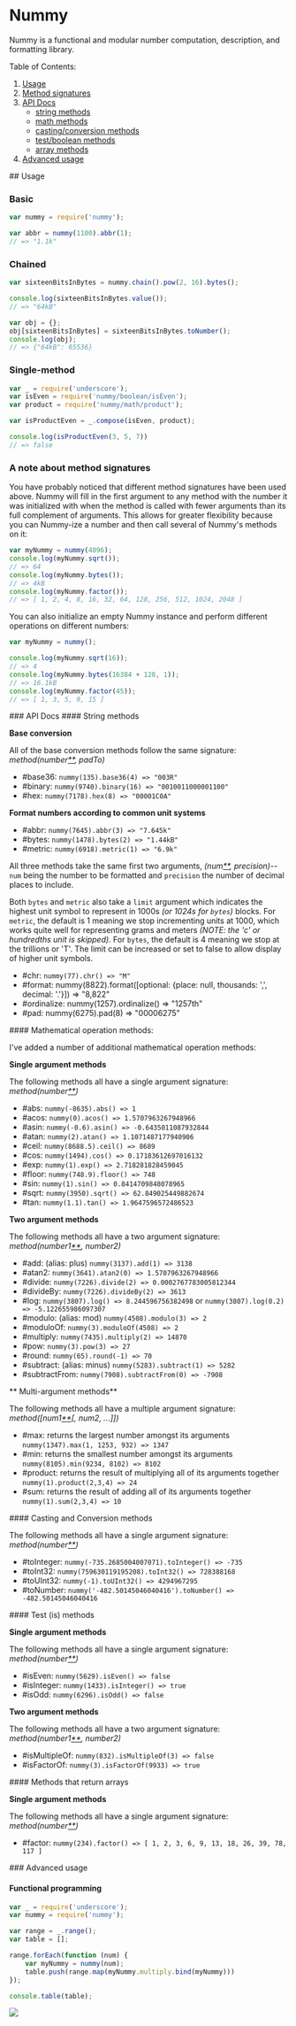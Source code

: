 Nummy
=============

Nummy is a functional and modular number computation, description, and formatting library.

Table of Contents:

1. [Usage](#usage)
2. [Method signatures](#sig-note)
3. [API Docs](#api)
    - [string methods](#string)
    - [math methods](#math)
    - [casting/conversion methods](#cast)
    - [test/boolean methods](#bool)
    - [array methods](#array)
4. [Advanced usage](#advanced)

<a name="usage">
## Usage

### Basic
```javascript
var nummy = require('nummy');

var abbr = nummy(1100).abbr(1);
// => "1.1k"
```
### Chained
```javascript
var sixteenBitsInBytes = nummy.chain().pow(2, 16).bytes();

console.log(sixteenBitsInBytes.value());
// => "64kB"

var obj = {};
obj[sixteenBitsInBytes] = sixteenBitsInBytes.toNumber();
console.log(obj);
// => {"64kB": 65536}
```
### Single-method

```javascript
var _ = require('underscore');
var isEven = require('nummy/boolean/isEven');
var product = require('nummy/math/product');

var isProductEven = _.compose(isEven, product);

console.log(isProductEven(3, 5, 7))
// => false
```
[**]: #sig-note
<a name="sig-note">
### A note about method signatures

You have probably noticed that different method signatures have been used above. Nummy will fill in the first argument to any method with the number it was initialized with when the method is called with fewer arguments than its full complement of arguments. This allows for greater flexibility because you can Nummy-ize a number and then call several of Nummy's methods on it:
```javascript
var myNummy = nummy(4096);
console.log(myNummy.sqrt());
// => 64
console.log(myNummy.bytes());
// => 4kB
console.log(myNummy.factor());
// => [ 1, 2, 4, 8, 16, 32, 64, 128, 256, 512, 1024, 2048 ]
```

You can also initialize an empty Nummy instance and perform different operations on different numbers:
```javascript
var myNummy = nummy();

console.log(myNummy.sqrt(16));
// => 4
console.log(myNummy.bytes(16384 + 128, 1));
// => 16.1kB
console.log(myNummy.factor(45));
// => [ 1, 3, 5, 9, 15 ]
```

<a name="api">
### API Docs
<a name="string">
#### String methods

**Base conversion**

All of the base conversion methods follow the same signature: _method(number[**](#sig-note), padTo)_

- \#base36: `nummy(135).base36(4) => "003R"`
- \#binary: `nummy(9740).binary(16) => "0010011000001100"`
- \#hex: `nummy(7178).hex(8) => "00001C0A"`

**Format numbers according to common unit systems**

- \#abbr: `nummy(7645).abbr(3) => "7.645k"`
- \#bytes: `nummy(1478).bytes(2) => "1.44kB"`
- \#metric: `nummy(6918).metric(1) => "6.9k"`

All three methods take the same first two arguments, _(num[**][], precision)_--`num` being the number to be formatted and `precision` the number of decimal places to include.

Both `bytes` and `metric` also take a `limit` argument which indicates the highest unit symbol to represent in 1000s _(or 1024s for `bytes`)_ blocks. For `metric`, the default is 1 meaning we stop incrementing units at 1000, which works quite well for representing grams and meters _(NOTE: the 'c' or hundredths unit is skipped)_. For `bytes`, the default is 4 meaning we stop at the trillions or 'T'. The limit can be increased or set to false to allow display of higher unit symbols.

- \#chr: `nummy(77).chr() => "M"`
- \#format: nummy(8822).format([optional: {place: null, thousands: ',', decimal: '.'}]) => "8,822"
- \#ordinalize: nummy(1257).ordinalize() => "1257th"
- \#pad: nummy(6275).pad(8) => "00006275"

<a name="math">
#### Mathematical operation methods:

I've added a number of additional mathematical operation methods:

**Single argument methods**

The following methods all have a single argument signature: _method(number[**][])_

- \#abs: `nummy(-8635).abs() => 1`
- \#acos: `nummy(0).acos() => 1.5707963267948966`
- \#asin: `nummy(-0.6).asin() => -0.6435011087932844`
- \#atan: `nummy(2).atan() => 1.1071487177940906`
- \#ceil: `nummy(8688.5).ceil() => 8689`
- \#cos: `nummy(1494).cos() => 0.17183612697016132`
- \#exp: `nummy(1).exp() => 2.718281828459045`
- \#floor: `nummy(748.9).floor() => 748`
- \#sin: `nummy(1).sin() => 0.8414709848078965`
- \#sqrt: `nummy(3950).sqrt() => 62.849025449882674`
- \#tan: `nummy(1.1).tan() => 1.9647596572486523`

**Two argument methods**

The following methods all have a two argument signature: _method(number1[**][], number2)_

- \#add: (alias: plus) `nummy(3137).add(1) => 3138`
- \#atan2: `nummy(3641).atan2(0) => 1.5707963267948966`
- \#divide: `nummy(7226).divide(2) => 0.0002767783005812344`
- \#divideBy: `nummy(7226).divideBy(2) => 3613`
- \#log: `nummy(3807).log() => 8.244596756382498` or `nummy(3807).log(0.2) => -5.122655986097307`
- \#modulo: (alias: mod) `nummy(4508).modulo(3) => 2`
- \#moduloOf: `nummy(3).moduloOf(4508) => 2`
- \#multiply: `nummy(7435).multiply(2) => 14870`
- \#pow: `nummy(3).pow(3) => 27`
- \#round: `nummy(65).round(-1) => 70`
- \#subtract: (alias: minus) `nummy(5283).subtract(1) => 5282`
- \#subtractFrom: `nummy(7908).subtractFrom(0) => -7908`

** Multi-argument methods**

The following methods all have a multiple argument signature: _method([num1[**][][, num2, …]])_

- \#max: returns the largest number amongst its arguments `nummy(1347).max(1, 1253, 932) => 1347`
- \#min: returns the smallest number amongst its arguments `nummy(8105).min(9234, 8102) => 8102`
- \#product: returns the result of multiplying all of its arguments together `nummy(1).product(2,3,4) => 24`
- \#sum: returns the result of adding all of its arguments together `nummy(1).sum(2,3,4) => 10`

<a name="cast">
#### Casting and Conversion methods

The following methods all have a single argument signature: _method(number[**][])_

- \#toInteger: `nummy(-735.2685004007071).toInteger() => -735`
- \#toInt32: `nummy(759630119195208).toInt32() => 728388168`
- \#toUInt32: `nummy(-1).toUInt32() => 4294967295`
- \#toNumber: `nummy('-482.50145046040416').toNumber() => -482.50145046040416`

<a name="bool">
#### Test (is) methods

**Single argument methods**

The following methods all have a single argument signature: _method(number[**][])_

- \#isEven: `nummy(5629).isEven() => false`
- \#isInteger: `nummy(1433).isInteger() => true`
- \#isOdd: `nummy(6296).isOdd() => false`

**Two argument methods**

The following methods all have a two argument signature: _method(number1[**][], number2)_

- \#isMultipleOf: `nummy(832).isMultipleOf(3) => false`
- \#isFactorOf: `nummy(3).isFactorOf(9933) => true`

<a name="array">
#### Methods that return arrays

**Single argument methods**

The following methods all have a single argument signature: _method(number[**][])_

- \#factor: `nummy(234).factor() => [ 1, 2, 3, 6, 9, 13, 18, 26, 39, 78, 117 ]`

<a name="advanced">
### Advanced usage

#### Functional programming

```javascript
var _ = require('underscore');
var nummy = require('nummy');

var range = _.range();
var table = [];

range.forEach(function (num) {
    var myNummy = nummy(num);
    table.push(range.map(myNummy.multiply.bind(myNummy)))
});

console.table(table);
```
![](https://cldup.com/SCnU3rbqlj.png)
